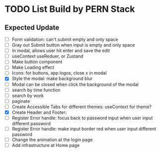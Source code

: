 # TODO List Build by PERN Stack

## Expected Update

- [ ] Form validation: can't submit empty and only space
- [ ] Gray out Submit button when input is empty and only space
- [ ] In modal, allows user hit enter and save the edit
- [ ] useContext useReduer, or Zustand
- [ ] Make button component
- [ ] Make Loading effect
- [ ] Icons: for buttons, app logos, close x in modal
- [x] Style the modal: make background blur
- [ ] Modal can be closed when click the background of the modal
- [ ] search by time function
- [ ] search by work
- [ ] paginate
- [ ] Create Accessible Tabs for different themes: useContext for theme?
- [x] Create Header and Footer:
- [ ] Register Error handle: focus back to password input when user input different password
- [ ] Register Error handle: make input border red when user input different password
- [ ] Change the animation at the login page
- [ ] Add infrastructure at Home page
